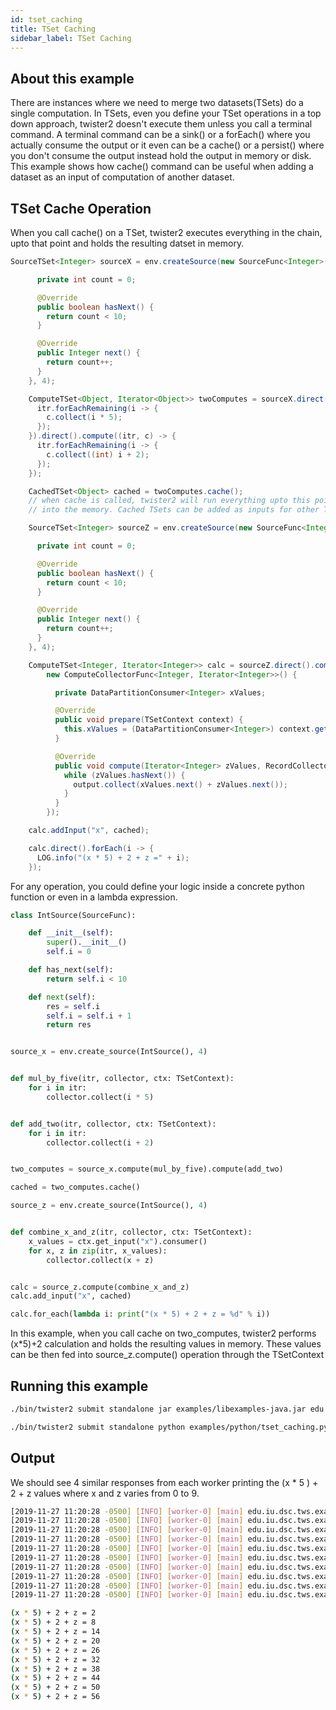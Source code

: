```yaml
---
id: tset_caching
title: TSet Caching
sidebar_label: TSet Caching
---
```


## About this example

There are instances where we need to merge two datasets(TSets) do a single computation. In TSets, even you define your TSet operations in a top down approach, twister2 doesn't execute them unless you call a terminal command. A terminal command can be a sink() or a  forEach() where you actually consume the output or it even can be a cache() or a persist() where you don't consume the output instead hold the output in memory or disk. This example shows how cache() command can be useful when adding a dataset as an input of computation of another dataset.

## TSet Cache Operation

When you call cache() on a TSet, twister2 executes everything in the chain, upto that point and holds the resulting datset in memory.

<!--DOCUSAURUS_CODE_TABS-->
<!--Java-->
```java
SourceTSet<Integer> sourceX = env.createSource(new SourceFunc<Integer>() {

      private int count = 0;

      @Override
      public boolean hasNext() {
        return count < 10;
      }

      @Override
      public Integer next() {
        return count++;
      }
    }, 4);

    ComputeTSet<Object, Iterator<Object>> twoComputes = sourceX.direct().compute((itr, c) -> {
      itr.forEachRemaining(i -> {
        c.collect(i * 5);
      });
    }).direct().compute((itr, c) -> {
      itr.forEachRemaining(i -> {
        c.collect((int) i + 2);
      });
    });

    CachedTSet<Object> cached = twoComputes.cache();
    // when cache is called, twister2 will run everything upto this point and cache the result
    // into the memory. Cached TSets can be added as inputs for other TSets and operations.

    SourceTSet<Integer> sourceZ = env.createSource(new SourceFunc<Integer>() {

      private int count = 0;

      @Override
      public boolean hasNext() {
        return count < 10;
      }

      @Override
      public Integer next() {
        return count++;
      }
    }, 4);

    ComputeTSet<Integer, Iterator<Integer>> calc = sourceZ.direct().compute(
        new ComputeCollectorFunc<Integer, Iterator<Integer>>() {

          private DataPartitionConsumer<Integer> xValues;

          @Override
          public void prepare(TSetContext context) {
            this.xValues = (DataPartitionConsumer<Integer>) context.getInput("x").getConsumer();
          }

          @Override
          public void compute(Iterator<Integer> zValues, RecordCollector<Integer> output) {
            while (zValues.hasNext()) {
              output.collect(xValues.next() + zValues.next());
            }
          }
        });

    calc.addInput("x", cached);

    calc.direct().forEach(i -> {
      LOG.info("(x * 5) + 2 + z =" + i);
    });
```

<!--Python-->
For any operation, you could define your logic inside a concrete python function or even in a lambda expression. 
```python
class IntSource(SourceFunc):

    def __init__(self):
        super().__init__()
        self.i = 0

    def has_next(self):
        return self.i < 10

    def next(self):
        res = self.i
        self.i = self.i + 1
        return res


source_x = env.create_source(IntSource(), 4)


def mul_by_five(itr, collector, ctx: TSetContext):
    for i in itr:
        collector.collect(i * 5)


def add_two(itr, collector, ctx: TSetContext):
    for i in itr:
        collector.collect(i + 2)


two_computes = source_x.compute(mul_by_five).compute(add_two)

cached = two_computes.cache()

source_z = env.create_source(IntSource(), 4)


def combine_x_and_z(itr, collector, ctx: TSetContext):
    x_values = ctx.get_input("x").consumer()
    for x, z in zip(itr, x_values):
        collector.collect(x + z)


calc = source_z.compute(combine_x_and_z)
calc.add_input("x", cached)

calc.for_each(lambda i: print("(x * 5) + 2 + z = %d" % i))
```
<!--END_DOCUSAURUS_CODE_TABS-->

In this example, when you call cache on two_computes, twister2 performs (x*5)+2 calculation and
holds the resulting values in memory. These values can be then fed into source_z.compute() operation 
through the TSetContext

## Running this example

<!--DOCUSAURUS_CODE_TABS-->
<!--Java-->
```bash
./bin/twister2 submit standalone jar examples/libexamples-java.jar edu.iu.dsc.tws.examples.tset.tutorial.intermediate.caching.TSetCachingExample
```

<!--Python-->
```bash
./bin/twister2 submit standalone python examples/python/tset_caching.py
```
<!--END_DOCUSAURUS_CODE_TABS-->

## Output

We should see 4 similar responses from each worker printing the (x * 5 ) + 2 + z values where x and z varies from 0 to 9.

<!--DOCUSAURUS_CODE_TABS-->
<!--Java-->
```bash
[2019-11-27 11:20:28 -0500] [INFO] [worker-0] [main] edu.iu.dsc.tws.examples.tset.tutorial.intermediate.caching.TSetCachingExample: (x * 5) + 2 + z =2  
[2019-11-27 11:20:28 -0500] [INFO] [worker-0] [main] edu.iu.dsc.tws.examples.tset.tutorial.intermediate.caching.TSetCachingExample: (x * 5) + 2 + z =8  
[2019-11-27 11:20:28 -0500] [INFO] [worker-0] [main] edu.iu.dsc.tws.examples.tset.tutorial.intermediate.caching.TSetCachingExample: (x * 5) + 2 + z =14  
[2019-11-27 11:20:28 -0500] [INFO] [worker-0] [main] edu.iu.dsc.tws.examples.tset.tutorial.intermediate.caching.TSetCachingExample: (x * 5) + 2 + z =20  
[2019-11-27 11:20:28 -0500] [INFO] [worker-0] [main] edu.iu.dsc.tws.examples.tset.tutorial.intermediate.caching.TSetCachingExample: (x * 5) + 2 + z =26  
[2019-11-27 11:20:28 -0500] [INFO] [worker-0] [main] edu.iu.dsc.tws.examples.tset.tutorial.intermediate.caching.TSetCachingExample: (x * 5) + 2 + z =32  
[2019-11-27 11:20:28 -0500] [INFO] [worker-0] [main] edu.iu.dsc.tws.examples.tset.tutorial.intermediate.caching.TSetCachingExample: (x * 5) + 2 + z =38  
[2019-11-27 11:20:28 -0500] [INFO] [worker-0] [main] edu.iu.dsc.tws.examples.tset.tutorial.intermediate.caching.TSetCachingExample: (x * 5) + 2 + z =44  
[2019-11-27 11:20:28 -0500] [INFO] [worker-0] [main] edu.iu.dsc.tws.examples.tset.tutorial.intermediate.caching.TSetCachingExample: (x * 5) + 2 + z =50  
[2019-11-27 11:20:28 -0500] [INFO] [worker-0] [main] edu.iu.dsc.tws.examples.tset.tutorial.intermediate.caching.TSetCachingExample: (x * 5) + 2 + z =56  
```

<!--Python-->
```bash
(x * 5) + 2 + z = 2
(x * 5) + 2 + z = 8
(x * 5) + 2 + z = 14
(x * 5) + 2 + z = 20
(x * 5) + 2 + z = 26
(x * 5) + 2 + z = 32
(x * 5) + 2 + z = 38
(x * 5) + 2 + z = 44
(x * 5) + 2 + z = 50
(x * 5) + 2 + z = 56
```
<!--END_DOCUSAURUS_CODE_TABS-->



